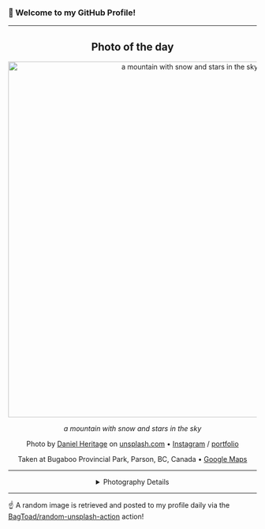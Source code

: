 ### 👋 Welcome to my GitHub Profile!

----
<div align="center">

## Photo of the day
  
  <a href="https://unsplash.com/photos/a-mountain-with-snow-and-stars-in-the-sky-RQ1EzmpCjgo"><img width="720" src="https://images.unsplash.com/photo-1661457000438-550ec1b2af91?crop=entropy&cs=tinysrgb&fit=max&fm=jpg&ixid=M3w1OTQ0OTd8MHwxfHJhbmRvbXx8fHx8fHx8fDE3NTY2MjA1Nzh8&ixlib=rb-4.1.0&q=80&w=1080" alt="a mountain with snow and stars in the sky"></a>
  
  <em>a mountain with snow and stars in the sky</em>
  
  <em></em>

  Photo by [Daniel Heritage](http://www.danielheritage.com/photography) on [unsplash.com](https://unsplash.com/) • [Instagram](https://instagram.com/d_heritage) / [portfolio](http://www.danielheritage.com/photography)
  
  Taken at Bugaboo Provincial Park, Parson, BC, Canada • [Google Maps](https://www.google.com/maps/search/?api=1&query=50.817526,-116.85229)
  
  ---
  
<details>
<summary>Photography Details</summary>
  
| Parameter     | Value |
| ------------- | ----- |
| Camera Model  | ILCE-7RM3A |
| Exposure Time | 20 |
| Aperture      | 1.4 |
| Focal Length  | 24.0 |
| ISO           | 16000 |
| Location      | Bugaboo Provincial Park, Parson, BC, Canada (Canada) |
| Coordinates   | Latitude 50.817526, Longitude -116.85229 |

</details>

</div>

----

☝️ A random image is retrieved and posted to my profile daily via the [BagToad/random-unsplash-action](https://github.com/BagToad/random-unsplash-action) action!

